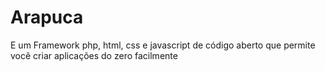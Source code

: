 # Arapuca
E um Framework php, html, css e javascript de código aberto que permite você criar aplicações do zero facilmente
